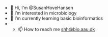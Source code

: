 - 👋 Hi, I’m @SusanHoveHansen
- 👀 I’m interested in microbiology
- 🌱 I’m currently learning basic bioinformatics
- - 📫 How to reach me shh@bio.aau.dk

<!---
SusanHoveHansen/SusanHoveHansen is a ✨ special ✨ repository because its `README.md` (this file) appears on your GitHub profile.
You can click the Preview link to take a look at your changes.
--->
